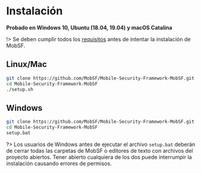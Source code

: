 # Instalación

**Probado en Windows 10, Ubuntu (18.04, 19.04) y macOS Catalina**

!> Se deben cumplir todos los [requisitos](/es-mx/requirements.md) antes de intentar la instalación de MobSF.

## Linux/Mac

```bash
git clone https://github.com/MobSF/Mobile-Security-Framework-MobSF.git
cd Mobile-Security-Framework-MobSF
./setup.sh
```

## Windows

```bash
git clone https://github.com/MobSF/Mobile-Security-Framework-MobSF.git
cd Mobile-Security-Framework-MobSF
setup.bat
```

?> Los usuarios de Windows antes de ejecutar el archivo `setup.bat` deberán de cerrar todas las carpetas de MobSF o editores de texto con archivos del proyecto abiertos. Tener abierto cualquiera de los dos puede interrumpir la instalación causando errores de permisos.